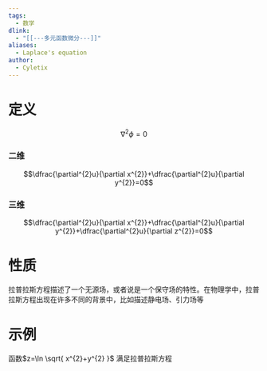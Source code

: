 ```yaml
---
tags:
  - 数学
dlink:
  - "[[---多元函数微分---]]"
aliases:
  - Laplace's equation
author:
  - Cyletix
---
```

# 定义

$$\nabla^{2}\phi​=0$$

### 二维
$$\dfrac{\partial^{2}u}{\partial x^{2}}+\dfrac{\partial^{2}u}{\partial y^{2}}=0$$
### 三维
$$\dfrac{\partial^{2}u}{\partial x^{2}}+\dfrac{\partial^{2}u}{\partial y^{2}}+\dfrac{\partial^{2}u}{\partial z^{2}}=0$$

# 性质
拉普拉斯方程描述了一个无源场，或者说是一个保守场的特性。在物理学中，拉普拉斯方程出现在许多不同的背景中，比如描述静电场、引力场等

# 示例
函数$z=\ln \sqrt{ x^{2}+y^{2} }$ 满足拉普拉斯方程
